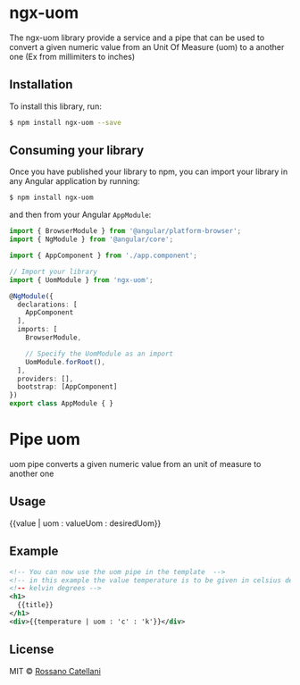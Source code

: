 # ngx-uom
The ngx-uom library provide a service and a pipe that can be used to convert a given numeric value from an Unit Of Measure (uom) to
a another one (Ex from millimiters to inches)

## Installation

To install this library, run:

```bash
$ npm install ngx-uom --save
```

## Consuming your library

Once you have published your library to npm, you can import your library in any Angular application by running:

```bash
$ npm install ngx-uom
```

and then from your Angular `AppModule`:

```typescript
import { BrowserModule } from '@angular/platform-browser';
import { NgModule } from '@angular/core';

import { AppComponent } from './app.component';

// Import your library
import { UomModule } from 'ngx-uom';

@NgModule({
  declarations: [
    AppComponent
  ],
  imports: [
    BrowserModule,

    // Specify the UomModule as an import
    UomModule.forRoot(),
  ],
  providers: [],
  bootstrap: [AppComponent]
})
export class AppModule { }
```

# Pipe uom
uom pipe converts a given numeric value from an unit of measure to another one

## Usage
{{value | uom : valueUom : desiredUom}}

## Example
```xml
<!-- You can now use the uom pipe in the template  -->
<!-- in this example the value temperature is to be given in celsius degrees and we want to display as 
<!-- kelvin degrees -->
<h1>
  {{title}}
</h1>
<div>{{temperature | uom : 'c' : 'k'}}</div>
```

## License

MIT © [Rossano Catellani](mailto:catellanir@yahoo.it)
